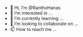 - 👋 Hi, I’m @RanthoHanas
- 👀 I’m interested in ...
- 🌱 I’m currently learning ...
- 💞️ I’m looking to collaborate on ...
- 📫 How to reach me ...

<!---
RanthoHanas/RanthoHanas is a ✨ special ✨ repository because its `README.md` (this file) appears on your GitHub profile.
You can click the Preview link to take a look at your changes.
--->
